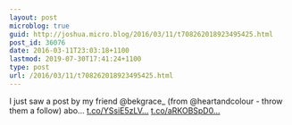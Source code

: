 ```yaml
---
layout: post
microblog: true
guid: http://joshua.micro.blog/2016/03/11/t708262018923495425.html
post_id: 36076
date: 2016-03-11T23:03:18+1100
lastmod: 2019-07-30T17:41:24+1100
type: post
url: /2016/03/11/t708262018923495425.html
---
```

I just saw a post by my friend @bekgrace_ (from @heartandcolour - throw them a follow) abo… [t.co/YSsiE5zLV...](https://t.co/YSsiE5zLVy) [t.co/aRKOBSpD0...](https://t.co/aRKOBSpD0E)
